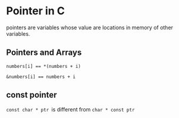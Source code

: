# Pointer in C

pointers are variables whose value are locations in memory of other variables.

## Pointers and Arrays

```
numbers[i] == *(numbers + i)
```

```
&numbers[i] == numbers + i
```

## const pointer

```const char * ptr ```is different from ```char * const ptr```